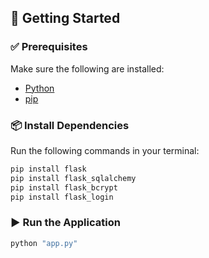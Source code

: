 ## 🚀 Getting Started

### ✅ Prerequisites

Make sure the following are installed:

- [Python](https://www.python.org/downloads/)
- [pip](https://pip.pypa.io/en/stable/installation/)

### 📦 Install Dependencies

Run the following commands in your terminal:

```bash
pip install flask
pip install flask_sqlalchemy
pip install flask_bcrypt
pip install flask_login
```

### ▶️ Run the Application

```bash
python "app.py"
```
